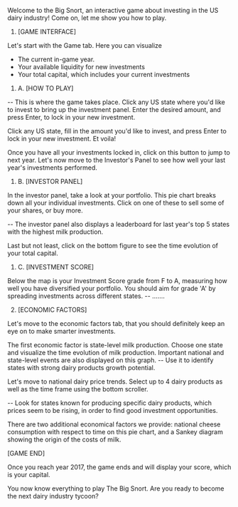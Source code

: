 
Welcome to the Big Snort, an interactive game about investing in the US dairy industry!
Come on, let me show you how to play.

1. [GAME INTERFACE]

Let's start with the Game tab. Here you can visualize
- The current in-game year.
- Your available liquidity for new investments
- Your total capital, which includes your current investments

1. A. [HOW TO PLAY]

-- This is where the game takes place. Click any US state where you'd like to invest to bring up the investment panel. Enter the desired amount, and press Enter, to lock in your new investment.

Click any US state, fill in the amount you'd like to invest, and press Enter to lock in your new investment. Et voila!

Once you have all your investments locked in, click on this button to jump to next year. Let's now move to the Investor's Panel to see how well your last year's investments performed.

1. B. [INVESTOR PANEL]

In the investor panel, take a look at your portfolio. This pie chart breaks down all your individual investments. Click on one of these to sell some of your shares, or buy more.

-- The investor panel also displays a leaderboard for last year's top 5 states with the highest milk production.

Last but not least, click on the bottom figure to see the time evolution of your total capital.

1. C. [INVESTMENT SCORE]

Below the map is your Investment Score grade from F to A, measuring how well you have diversified your portfolio. You should aim for grade 'A' by spreading investments across different states.
-- .......

2. [ECONOMIC FACTORS]

Let's move to the economic factors tab, that you should definitely keep an eye on to make smarter investments.

The first economic factor is state-level milk production. Choose one state and visualize the time evolution of milk production. Important national and state-level events are also displayed on this graph.
-- Use it to identify states with strong dairy products growth potential.

Let's move to national dairy price trends. Select up to 4 dairy products as well as the time frame using the bottom scroller.

-- Look for states known for producing specific dairy products, which prices seem to be rising, in order to find good investment opportunities.

There are two additional economical factors we provide: national cheese consumption with respect to time on this pie chart, and a Sankey diagram showing the origin of the costs of milk.

[GAME END]

Once you reach year 2017, the game ends and will display your score, which is your capital.

You now know everything to play The Big Snort. Are you ready to become the next dairy industry tycoon?